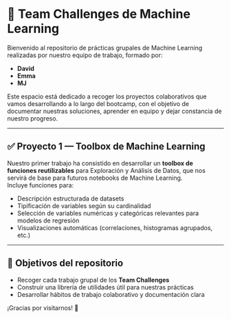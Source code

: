 # 🧠 Team Challenges de Machine Learning

Bienvenido al repositorio de prácticas grupales de Machine Learning realizadas por nuestro equipo de trabajo, formado por:

- **David**
- **Emma**
- **MJ**

Este espacio está dedicado a recoger los proyectos colaborativos que vamos desarrollando a lo largo del bootcamp, con el objetivo de documentar nuestras soluciones, aprender en equipo y dejar constancia de nuestro progreso.

---

## ✅ Proyecto 1 — Toolbox de Machine Learning

Nuestro primer trabajo ha consistido en desarrollar un **toolbox de funciones reutilizables** para Exploración y Análisis de Datos, que nos servirá de base para futuros notebooks de Machine Learning.  
Incluye funciones para:

- Descripción estructurada de datasets
- Tipificación de variables según su cardinalidad
- Selección de variables numéricas y categóricas relevantes para modelos de regresión
- Visualizaciones automáticas (correlaciones, histogramas agrupados, etc.)

---

## 🚀 Objetivos del repositorio

- Recoger cada trabajo grupal de los **Team Challenges**
- Construir una librería de utilidades útil para nuestras prácticas
- Desarrollar hábitos de trabajo colaborativo y documentación clara

¡Gracias por visitarnos! 🙂
